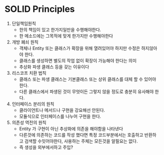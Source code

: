# SOLID Principles

1. 단일책임원칙
   * 한의 책임이 있고 한가지일만을 수행해야한다.
   * 한 메소드에는 그목적에 맞게 한가지만 수행해야한다
2. 개방 폐쇠 원칙
   * 객체나 Entity 또는 클래스가 확장을 위해 열려있어야 하지만 수정은 하지않아야 한다.
   * 클래스를 생성하면 별도의 작업 없이 확장이 가능해야 한다는 의미
   * 추상화 파생 클래스 등을 갖는 이유이다
3. 리스코프 치환 법칙
   * 클래스 또는 파생 클래스는 기본클래스 또는 상위 클래스를 대체 할 수 있어야 한다.
   * 다른 클래스에서 파생된 것이 무엇이든 그렇지 않을 정도로 충분히 유사해야 한다.
4. 인터페이스 분리의 원칙
   * 클라이언트나 메서드나 구현을 강요해선 안된다.
   * 모듈식으로 인터페이스를 나누어 구현을 한다.
5. 의존성 역전의 원칙
   * Entity 가 구현이 아닌 추상화에 의존을 해야함을 나타낸다
   * 다른것에 의존하는 코드를 작성 했다면 특정 코드부분에서는 호출하고 반환하고 검색할 수잇어야한다, 사용하는 주체는 모든것을 알필요는 없다.
   * 즉 생성을 외부에서하고 주입?
